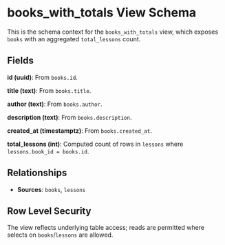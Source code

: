 # books_with_totals View Schema

This is the schema context for the `books_with_totals` view, which exposes `books` with an aggregated `total_lessons` count.

## Fields

**id (uuid)**: From `books.id`.

**title (text)**: From `books.title`.

**author (text)**: From `books.author`.

**description (text)**: From `books.description`.

**created_at (timestamptz)**: From `books.created_at`.

**total_lessons (int)**: Computed count of rows in `lessons` where `lessons.book_id = books.id`.

## Relationships

- **Sources**: `books`, `lessons`

## Row Level Security

The view reflects underlying table access; reads are permitted where selects on `books`/`lessons` are allowed.
